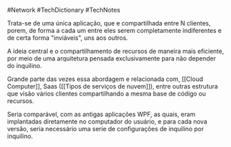 #Network #TechDictionary #TechNotes 

Trata-se de uma única aplicação, que e compartilhada entre N clientes, porem, de forma a cada um entre eles serem completamente indiferentes e de certa forma "inviáveis", uns aos outros. 

A ideia central e o compartilhamento de recursos de maneira mais eficiente, por meio de uma arquitetura pensada exclusivamente para não depender do inquilino. 

Grande parte das vezes essa abordagem e relacionada com, [[Cloud Computer]], Saas ([[Tipos de serviços de nuvem]]), entre outras estrutura que visão vários clientes compartilhando a mesma base de código ou recursos. 

Seria comparável, com as antigas aplicações WPF, as quais, eram implantadas diretamente no computador do usuário, e para cada nova versão, seria necessário uma serie de configurações de inquilino por inquilino. 


